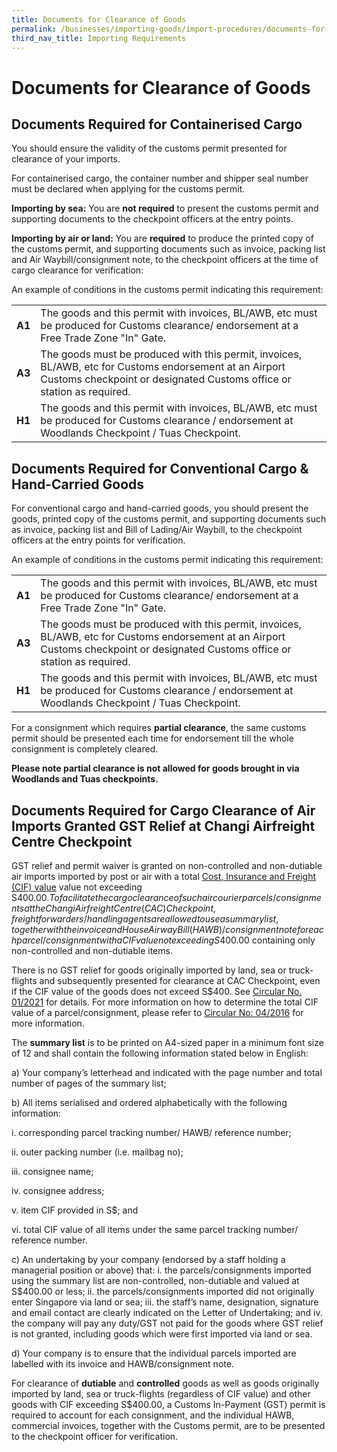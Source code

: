 ```yaml
---
title: Documents for Clearance of Goods
permalink: /businesses/importing-goods/import-procedures/documents-for-clearance-of-goods
third_nav_title: Importing Requirements
---
```


# Documents for Clearance of Goods

## Documents Required for Containerised Cargo

You should ensure the validity of the customs permit presented for clearance of your imports.

For containerised cargo, the container number and shipper seal number must be declared when applying for the customs permit.

**Importing by sea:** You are **not required** to present the customs permit and supporting documents to the checkpoint officers at the entry points.

**Importing by air or land:** You are **required** to produce the printed copy of the customs permit, and supporting documents such as invoice, packing list and Air Waybill/consignment note, to the checkpoint officers at the time of cargo clearance for verification:

An example of conditions in the customs permit indicating this requirement:

|  |  |
|--|--|
| **A1** |The goods and this permit with invoices, BL/AWB, etc must be produced for Customs clearance/ endorsement at a Free Trade Zone "In" Gate.|
|**A3**| The goods must be produced with this permit, invoices, BL/AWB, etc for Customs endorsement at an Airport Customs checkpoint or designated Customs office or station as required.|
|**H1**| The goods and this permit with invoices, BL/AWB, etc must be produced for Customs clearance / endorsement at Woodlands Checkpoint / Tuas Checkpoint.|

## Documents Required for Conventional Cargo & Hand-Carried Goods

For conventional cargo and hand-carried goods, you should present the goods, printed copy of the customs permit, and supporting documents such as invoice, packing list and Bill of Lading/Air Waybill, to the checkpoint officers at the entry points for verification.

An example of conditions in the customs permit indicating this requirement:

|  |  |
|--|--|
| **A1** |The goods and this permit with invoices, BL/AWB, etc must be produced for Customs clearance/ endorsement at a Free Trade Zone "In" Gate.
| **A3** |The goods must be produced with this permit, invoices, BL/AWB, etc for Customs endorsement at an Airport Customs checkpoint or designated Customs office or station as required.
| **H1** | The goods and this permit with invoices, BL/AWB, etc must be produced for Customs clearance / endorsement at Woodlands Checkpoint / Tuas Checkpoint.|

For a consignment which requires **partial clearance**, the same customs permit should be presented each time for endorsement till the whole consignment is completely cleared.

**Please note partial clearance is not allowed for goods brought in via Woodlands and Tuas checkpoints.**

## Documents Required for Cargo Clearance of Air Imports Granted GST Relief at Changi Airfreight Centre Checkpoint

GST relief and permit waiver is granted on non-controlled and non-dutiable air imports imported by post or air with a total [Cost, Insurance and Freight (CIF) value](/businesses/valuation-duties-taxes-fees/establishing-customs-value-for-imports) value not exceeding S$400.00. To facilitate the cargo clearance of such air courier parcels/consignments at the Changi Airfreight Centre (CAC) Checkpoint, freight forwarders/handling agents are allowed to use a summary list, together with the invoice and House Airway Bill (HAWB)/consignment note for each parcel/consignment with a CIF value not exceeding S$400.00 containing only non-controlled and non-dutiable items.  

There is no GST relief for goods originally imported by land, sea or truck-flights and subsequently presented for clearance at CAC Checkpoint, even if the CIF value of the goods does not exceed S$400.  See [Circular No. 01/2021](/news-and-media/circulars/2021-01-15-Circular012021.pdf) for details.  For more information on how to determine the total CIF value of a parcel/consignment, please refer to [Circular No: 04/2016](news-and-media/circulars/2016-03-16-Circular042016.pdf) for more information.

The **summary list** is to be printed on A4-sized paper in a minimum font size of 12 and shall contain the following information stated below in English:

a)	Your company’s letterhead and indicated with the page number and total number of pages of the summary list;

b)	All items serialised and ordered alphabetically with the following information:

i.	corresponding parcel tracking number/ HAWB/ reference number;

ii.	outer packing number (i.e. mailbag no);

iii.	consignee name;

iv.	consignee address;

v.	item CIF provided in S$; and

vi.	total CIF value of all items under the same parcel tracking number/ reference number.


c)	An undertaking by your company (endorsed by a staff holding a managerial position or above) that:
i.	the parcels/consignments imported using the summary list are non-controlled, non-dutiable and valued at S$400.00 or less;
ii.	the parcels/consignments imported did not originally enter Singapore via land or sea;
iii.	the staff’s name, designation, signature and email contact are clearly indicated on the Letter of Undertaking; and
iv.	the company will pay any duty/GST not paid for the goods where GST relief is not granted, including goods which were first imported via land or sea.

d)	Your company is to ensure that the individual parcels imported are labelled with its invoice and HAWB/consignment note.

For clearance of **dutiable** and **controlled** goods as well as goods originally imported by land, sea or truck-flights (regardless of CIF value) and other goods with CIF exceeding S$400.00, a Customs In-Payment (GST) permit is required to account for each consignment, and the individual HAWB, commercial invoices, together with the Customs permit, are to be presented to the checkpoint officer for verification.

